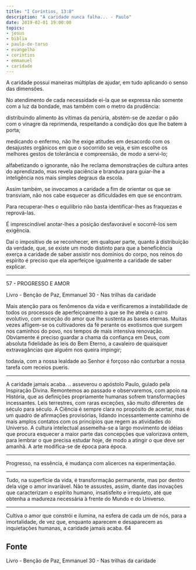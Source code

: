 ```yaml
---
title: "I Coríntios, 13:8"
description: "A caridade nunca falha... - Paulo"
date: 2019-02-01 19:00:00
topics: 
- jesus
- biblia
- paulo-de-tarso
- evangelho
- corintios
- emmanuel
- caridade
---
```


A caridade possui maneiras múltiplas de ajudar, em tudo aplicando o senso
das dimensões.

No atendimento de cada necessidade ei-la que se expressa
não somente com a luz da bondade, mas também com o metro da prudência:

distribuindo alimento às vítimas da penúria, abstém-se de azedar o pão com o
vinagre da reprimenda, respeitando a condição dos que lhe batem à porta;  

medicando o enfermo, não lhe exige atitudes em desacordo com os desajustes
orgânicos em que o socorrido se veja, e sim escolhe os melhores gestos de
tolerância e compreensão, de modo a servi-lo;  

alfabetizando o ignorante, não lhe reclama demonstrações de cultura
antes do aprendizado, mas revela paciência e brandura para guiar-lhe
a inteligência nos mais simples degraus da escola. 

Assim também, se invocamos a caridade a fim de orientar os que se transviam, não
nos cabe esquecer as dificuldades em que se encontram.

Para recuperar-lhes o equilíbrio não basta identificar-lhes as fraquezas e
reprová-las. 

É imprescindível anotar-lhes a posição desfavorável e socorrê-los sem exigência.  

Daí o impositivo de se reconhecer, em qualquer parte, quanto à distribuição da
verdade, que, se existe um modo distinto para que a beneficência exerça a
caridade de saber assistir nos domínios do corpo, nos reinos do espírito é
preciso que ela aperfeiçoe igualmente a caridade de saber explicar.


--------------------------------


57 - PROGRESSO E AMOR 

Livro - Benção de Paz, Emmanuel
30 - Nas trilhas da caridade 

Mais atenção para os fenômenos da vida e verificaremos a
instabilidade de todos os processos de aperfeiçoamento a que se lhe
atrela o carro evolutivo, com exceção do amor que lhe sustenta
as bases eternas.  Muitas vezes afligem-se os cultivadores da fé
perante os exotismos que surgem nos caminhos do povo, nos tempos de
mais intensiva renovação.  Obviamente é preciso guardar a chama da
confiança em Deus, com absoluta fidelidade às leis do Bem Eterno, a
cavaleiro de quaisquer extravagâncias que alguém nos queira impingir;  

todavia, com a nossa lealdade ao Senhor é forçoso não conturbar a nossa
tarefa com receios pueris. 

***

A caridade jamais acaba. .. asseverou o
apóstolo Paulo, guiado pela Inspiração Divina.  Remontemos ao passado
e observaremos, com apoio na História, que as definições propriamente
humanas sofrem transformações incessantes.  Leis terrestres, com
raras exceções, são muito diferentes de século para século.
A Ciência é sempre clara no propósito de acertar, mas é um quadro
de afirmações provisórias, lidando incessantemente caminho de mais
amplos contatos com os princípios que regem as atividades do Universo.
A cultura intelectual assemelha-se a largo movimento de idéias que
procura esquecer a maior parte das concepções que valorizava ontem,
para lembrar o que precisa estudar hoje, de modo a atingir o que deve
ser amanhã.  A arte modifica-se de época para época. 

***

Progresso,
na essência, é mudança com alicerces na experimentação. 

***

Tudo,
na superfície da vida, é transformação permanente, mas por dentro dela
vige o amor invariável.  Não te assustes, assim, diante das inovações
que caracterizam o espírito humano, insatisfeito e irrequieto, até que
obtenha a madureza necessária à frente do Mundo e do Universo. 

***


Cultiva o amor que constrói e ilumina, na esfera de cada um de nós,
para a imortalidade, de vez que, enquanto aparecem e desaparecem as
inquietações humanas, a caridade jamais acaba.  64




## Fonte
Livro - Benção de Paz, Emmanuel
30 - Nas trilhas da caridade 

